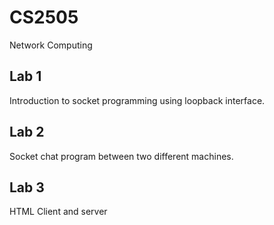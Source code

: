 # CS2505

Network Computing

## Lab 1

Introduction to socket programming using loopback interface.

## Lab 2

Socket chat program between two different machines.

## Lab 3

HTML Client and server
